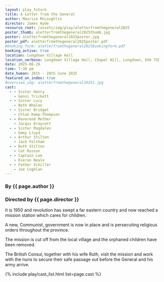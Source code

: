 ```yaml
---
layout: play_future
title: A Letter from the General
author: Maurice McLoughlin
director: James Hyde
resource_root: /assets/img/play/aletterfromthegeneral2025
poster_thumb: aletterfromthegeneral2025thumb.jpg
poster: aletterfromthegeneral2025poster.jpg
poster_pdf: aletterfromthegeneral2025poster.pdf
#booking_form: aletterfromthegeneral2025bookingform.pdf
booking_active: true
location: Longdown Village Hall
location_verbose: Longdown Village Hall, Chapel Hill, Longdown, EX6 7SN
date: 2025-06-26
time: 7:30 pm
date_human: 26th - 28th June 2025
featured_on_index: true
#overview_img: aletterfromthegeneral20251.jpg
cast:
  - - Sister Henry
    - Genni Trickett
  - - Sister Lucy
    - Beth Whalen
  - - Sister Bridget
    - Chloe Kemp-Thompson
  - - Reverend Mother
    - Jacqui Draycott
  - - Sister Magdalen
    - Emmy Lloyd
  - - Arthur Stilton
    - Jack Feltham
  - - Ruth Stilton
    - Cat Russon
  - - Captain Lee
    - Kieran Neale
  - - Father Schiller
    - Joe Coghlan
---
```


### By {{ page.author }}
### Directed by {{ page.director }}

It is 1950 and revolution has swept a far eastern country and now reached a
mission station which cares for children.

A new, Communist, government is now in place and is persecuting religious orders
throughout the province.

The mission is cut off from the local village and the orphaned children have
been removed.

The British Consul, together with his wife Ruth, visit the mission and work with
the nuns to secure their safe passage out before the General and his army
arrive.

{% include play/cast_list.html list=page.cast %}
